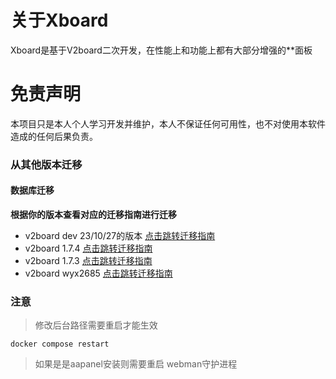 # 关于Xboard
Xboard是基于V2board二次开发，在性能上和功能上都有大部分增强的**面板

# 免责声明
本项目只是本人个人学习开发并维护，本人不保证任何可用性，也不对使用本软件造成的任何后果负责。








### 从其他版本迁移
#### 数据库迁移
**根据你的版本查看对应的迁移指南进行迁移**
- v2board dev 23/10/27的版本  [点击跳转迁移指南](./docs/v2b_dev迁移指南.md)
- v2board 1.7.4  [点击跳转迁移指南](./docs/v2b_1.7.4迁移指南.md)
- v2board 1.7.3  [点击跳转迁移指南](./docs/v2b_1.7.3迁移指南.md)
- v2board wyx2685  [点击跳转迁移指南](./docs/v2b_wyx2685迁移指南.md)


### 注意
> 修改后台路径需要重启才能生效
```
docker compose restart
```
> 如果是是aapanel安装则需要重启 webman守护进程
